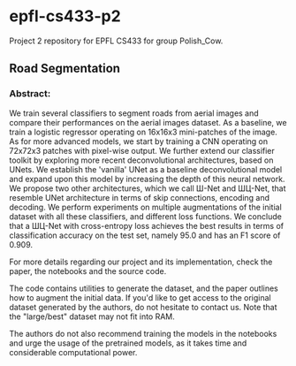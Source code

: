 # epfl-cs433-p2
 Project 2 repository for EPFL CS433 for group Polish_Cow.
 
 ## Road Segmentation
 ### Abstract:
We train several classifiers to segment roads from aerial images and compare their performances on the  aerial images dataset. As a baseline, we train a logistic regressor operating on 16x16x3 mini-patches of the image. As for more advanced models, we start by training a CNN operating on 72x72x3 patches with pixel-wise output. We further extend our classifier toolkit by exploring more recent deconvolutional architectures, based on UNets. We establish the 'vanilla' UNet as a baseline deconvolutional model and expand upon this model by increasing the depth of this neural network. We propose two other architectures, which we call Ш-Net and ШЦ-Net, that resemble UNet architecture in terms of skip connections, encoding and decoding. We perform experiments on multiple augmentations of the initial dataset with all these classifiers, and different loss functions. We conclude that a ШЦ-Net with cross-entropy loss achieves the best results in terms of classification accuracy on the test set, namely 95.0 and has an F1 score of 0.909.
 
 For more details regarding our project and its implementation, check the paper, the notebooks and the source code.
 
 The code contains utilities to generate the dataset, and the paper outlines how to augment the initial data. If you'd like to get access to the original dataset generated by the authors, do not hesitate to contact us. Note that the "large/best" dataset may not fit into RAM.
 
 The authors do not also recommend training the models in the notebooks and urge the usage of the pretrained models, as it takes time and considerable computational power.
